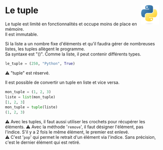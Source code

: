 # **Le tuple**<a href="../../../"><img align="right" src="../../../assets/Python-logo-notext.svg" alt="Python" height="64px"></a>
Le tuple est limité en fonctionnalités et occupe moins de place en mémoire.  
Il est immutable.

Si la liste a un nombre fixe d'éléments et qu'il faudra gérer de nombreuses listes, les tuples allègent le programme.  
Sa syntaxe est "()". Comme la liste, il peut contenir différents types.
```py
le_tuple = (250, "Python", True)
```
⚠️  "tuple" est réservé.

Il est possible de convertir un tuple en liste et vice versa.
```py
mon_tuple = (1, 2, 3)
liste = list(mon_tuple)
[1, 2, 3]
mon_tuple = tuple(liste)
(1, 2, 3)
```
⚠️ Avec les tuples, il faut aussi utiliser les crochets pour récupérer les éléments.
⚠️ Avec la méthode '`remove`', il faut désigner l'élément, pas l'indice. S'il y a 2 fois le même élément, le premier est enlevé.  
⚠️ C'est '`pop`' qui permet le retrait d'un élément via l'indice. Sans précision, c'est le dernier élément qui est retiré.